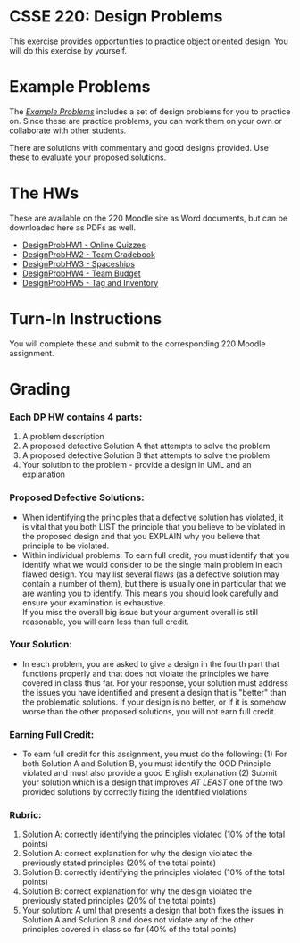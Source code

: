 # CSSE 220: Design Problems

This exercise provides opportunities to practice object oriented design.  You will
do this exercise by yourself.

# Example Problems

The [*Example Problems*](../../Docs/ExampleDesignProblems) includes a set of  design problems for you to practice on. Since these are practice problems, you can work them on your own or collaborate with other students.  

There are solutions with commentary and good designs provided. Use these to evaluate your proposed solutions.

# The HWs

These are available on the 220 Moodle site as Word documents, but can be downloaded here as PDFs as well.

+ [DesignProbHW1 - Online Quizzes](DP1-OnlineQuizzes.docx)
+ [DesignProbHW2 - Team Gradebook](DP2-TeamGradeBook.docx)
+ [DesignProbHW3 - Spaceships](DP3-Spaceships.docx)
+ [DesignProbHW4 - Team Budget](DP4-TeamBudget.docx)
+ [DesignProbHW5 - Tag and Inventory](DP5-TagAndInventory.docx)

# Turn-In Instructions 

You will complete these and submit to the corresponding 220 Moodle assignment.

# Grading 

### Each DP HW contains 4 parts: 
1. A problem description
2. A proposed defective Solution A that attempts to solve the problem
3. A proposed defective Solution B that attempts to solve the problem
4. Your solution to the problem - provide a design in UML and an explanation


### Proposed Defective Solutions:
+ When identifying the principles that a defective solution has violated, it is vital
that you both LIST the principle that you believe to be
violated in the proposed design and that you EXPLAIN why you believe that
principle to be violated.
+ Within individual problems: To earn full credit, you must identify
that you identify what we would consider to be the single main problem in each flawed design.  You may list
several flaws (as a defective solution may contain a number of them), but there is usually one in particular that we are
wanting you to identify.  This means you should look carefully and ensure your examination is exhaustive.  
If you miss the overall big issue but your argument overall is still reasonable, you will earn less than full credit.

### Your Solution:
+ In each problem, you are asked to give a design in the fourth part that functions properly and that does not violate the principles we have covered in class thus far.  For your response, your solution must address the issues you have identified and present a design that is "better" than the
problematic solutions.  If your design is no better, or if it is somehow worse than the other proposed solutions, you will not earn full credit.

### Earning Full Credit:
+ To earn full credit for this assignment, you must do the following:
  (1) For both Solution A and Solution B, you must identify the OOD Principle violated and must also provide a good English explanation
  (2) Submit your solution which is a design that improves *AT LEAST* one of the two provided solutions by correctly fixing the identified violations


### Rubric:
1. Solution A: correctly identifying the principles
   violated (10% of the total points)
2. Solution A: correct explanation for why the design violated
   the previously stated principles (20% of the total points)
3. Solution B: correctly identifying the principles
   violated (10% of the total points)
4. Solution B: correct explanation for why the design violated
   the previously stated principles (20% of the total points)
5. Your solution: A uml that presents a design that both fixes the issues in
   Solution A and Solution B and does not violate any of the
   other principles covered in class so far (40% of the total points)
